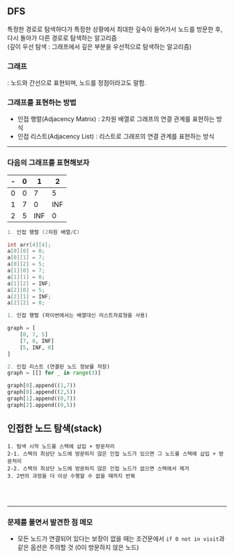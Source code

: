 ## DFS
특정한 경로로 탐색하다가 특정한 상황에서 최대한 깊숙이 들어가서 노드를 방문한 후, 다시 돌아가 다른 경로로 탐색하는 알고리즘  
(깊이 우선 탐색 : 그래프에서 깊은 부분을 우선적으로 탐색하는 알고리즘)  


### 그래프
: 노드와 간선으로 표현되며, 노드를 정점이라고도 말함.  


### 그래프를 표현하는 방법
 - 인접 행렬(Adjacency Matrix) : 2차원 배열로 그래프의 연결 관계를 표현하는 방식  
 - 인접 리스트(Adjacency List) : 리스트로 그래프의 연결 관계를 표현하는 방식  


---

### 다음의 그래프를 표현해보자
|-|0|1|2|
|--|--|--|--|
|0|0|7|5|
|1|7|0|INF|
|2|5|INF|0|


```C
1. 인접 행렬 (2차원 배열/C)

int arr[4][4];
a[0][0] = 0;
a[0][1] = 7;
a[0][2] = 5;
a[1][0] = 7;
a[1][1] = 0;
a[1][2] = INF;
a[2][0] = 5;
a[2][1] = INF;
a[2][2] = 0;
```

```python
1. 인접 행렬 (파이썬에서는 배열대신 리스트자료형을 사용)

graph = [
	[0, 7, 5]
	[7, 0, INF]
	[5, INF, 0]
]
```

```python
2. 인접 리스트 (연결된 노드 정보를 저장)
graph = [[] for _ in range(3)]

graph[0].append((1,7))
graph[0].append((2,5))
graph[1].append((0,7))
graph[2].append((0,5))
```

## 인접한 노드 탐색(stack)
```
1. 탐색 시작 노드를 스택에 삽입 + 방문처리
2-1. 스택의 최상단 노드에 방문하지 않은 인접 노드가 있으면 그 노드를 스택에 삽입 + 방문처리
2-2. 스택의 최상단 노드에 방문하지 않은 인접 노드가 없으면 스택에서 제거
3. 2번의 과정을 더 이상 수행할 수 없을 때까지 반복
```
<br/>
<br/>

---
### 문제를 풀면서 발견한 점 메모
- 모든 노드가 연결되어 있다는 보장이 없을 때는 조건문에서 `if 0 not in visit`과 같은 옵션은 주의할 것 (0이 방문하지 않은 노드)